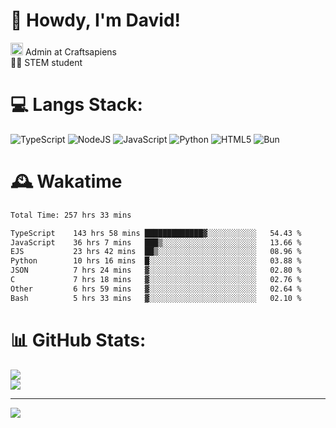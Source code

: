 # 👋 Howdy, I'm David!
<img src="https://cdn.discordapp.com/role-icons/959259258829021255/243d02ee3fbd0821de14bf13a0cde87b.webp?size=2048" height=20> Admin at Craftsapiens<br>👨‍🔬 STEM student

# 💻 Langs Stack:
![TypeScript](https://img.shields.io/badge/typescript-%23007ACC.svg?style=for-the-badge&logo=typescript&logoColor=white) ![NodeJS](https://img.shields.io/badge/node.js-6DA55F?style=for-the-badge&logo=node.js&logoColor=white) ![JavaScript](https://img.shields.io/badge/javascript-%23323330.svg?style=for-the-badge&logo=javascript&logoColor=%23F7DF1E) ![Python](https://img.shields.io/badge/python-3670A0?style=for-the-badge&logo=python&logoColor=ffdd54)  ![HTML5](https://img.shields.io/badge/html5-%23E34F26.svg?style=for-the-badge&logo=html5&logoColor=white) ![Bun](https://img.shields.io/badge/Bun-%23000000.svg?style=for-the-badge&logo=bun&logoColor=white) 

# 🕰️ Wakatime 
<!--START_SECTION:waka-->

```txt
Total Time: 257 hrs 33 mins

TypeScript    143 hrs 58 mins █████████████▓░░░░░░░░░░░   54.43 %
JavaScript    36 hrs 7 mins   ███▒░░░░░░░░░░░░░░░░░░░░░   13.66 %
EJS           23 hrs 42 mins  ██▒░░░░░░░░░░░░░░░░░░░░░░   08.96 %
Python        10 hrs 16 mins  █░░░░░░░░░░░░░░░░░░░░░░░░   03.88 %
JSON          7 hrs 24 mins   ▓░░░░░░░░░░░░░░░░░░░░░░░░   02.80 %
C             7 hrs 18 mins   ▓░░░░░░░░░░░░░░░░░░░░░░░░   02.76 %
Other         6 hrs 59 mins   ▓░░░░░░░░░░░░░░░░░░░░░░░░   02.64 %
Bash          5 hrs 33 mins   ▓░░░░░░░░░░░░░░░░░░░░░░░░   02.10 %
```

<!--END_SECTION:waka-->

# 📊 GitHub Stats:

![](https://github-readme-stats.vercel.app/api?username=davidcanas&theme=dark&hide_border=false&count_private=true)<br/>
![](https://github-readme-stats.vercel.app/api/top-langs/?username=davidcanas&theme=dark&hide_border=false&include_all_commits=true&count_private=true&layout=compact)

---
[![](https://visitcount.itsvg.in/api?id=davidcanas&icon=0&color=0)](https://visitcount.itsvg.in)

